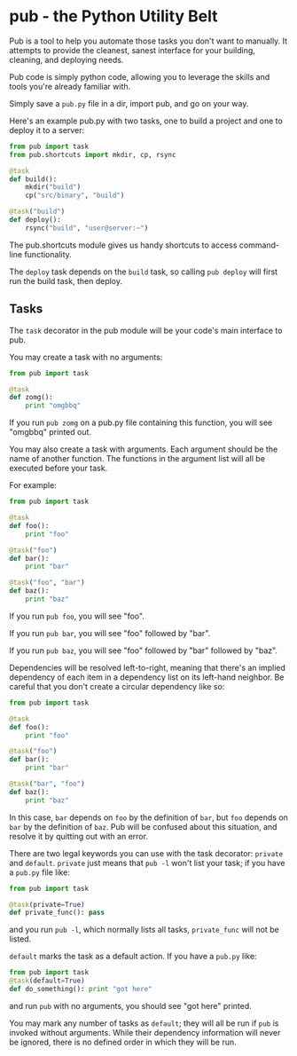 pub - the Python Utility Belt
=============================

Pub is a tool to help you automate those tasks you don't want to manually. It
attempts to provide the cleanest, sanest interface for your building, cleaning,
and deploying needs.

Pub code is simply python code, allowing you to leverage the skills and tools
you're already familiar with.

Simply save a `pub.py` file in a dir, import pub, and go on your way.

Here's an example pub.py with two tasks, one to build a project and one to
deploy it to a server:

```python
from pub import task
from pub.shortcuts import mkdir, cp, rsync

@task
def build():
    mkdir("build")
    cp("src/binary", "build")

@task("build")
def deploy():
    rsync("build", "user@server:~")
```

The pub.shortcuts module gives us handy shortcuts to access command-line
functionality.

The `deploy` task depends on the `build` task, so calling `pub deploy`
will first run the build task, then deploy.

Tasks
-----

The `task` decorator in the pub module will be your code's main interface
to pub.

You may create a task with no arguments:

```python
from pub import task

@task
def zomg():
    print "omgbbq"
```

If you run `pub zomg` on a pub.py file containing this function, you will
see "omgbbq" printed out.

You may also create a task with arguments. Each argument should be the name
of another function. The functions in the argument list will all be executed
before your task.

For example:

```python
from pub import task

@task
def foo():
    print "foo"

@task("foo")
def bar():
    print "bar"

@task("foo", "bar")
def baz():
    print "baz"
```

If you run `pub foo`, you will see "foo".

If you run `pub bar`, you will see "foo" followed by "bar".

If you run `pub baz`, you will see "foo" followed by "bar" followed by "baz".

Dependencies will be resolved left-to-right, meaning that there's an implied
dependency of each item in a dependency list on its left-hand neighbor. Be
careful that you don't create a circular dependency like so:

```python
from pub import task

@task
def foo():
    print "foo"

@task("foo")
def bar():
    print "bar"

@task("bar", "foo")
def baz():
    print "baz"
```

In this case, `bar` depends on `foo` by the definition of `bar`, but `foo`
depends on `bar` by the definition of `baz`. Pub will be confused about this
situation, and resolve it by quitting out with an error.

There are two legal keywords you can use with the task decorator: `private`
and `default`. `private` just means that `pub -l` won't list your task; if 
you have a `pub.py` file like:

```python
from pub import task

@task(private=True)
def private_func(): pass
```

and you run `pub -l`, which normally lists all tasks, `private_func` will not
be listed.

`default` marks the task as a default action. If you have a `pub.py` like:

```python
from pub import task
@task(default=True)
def do_something(): print "got here"
```

and run `pub` with no arguments, you should see "got here" printed.

You may mark any number of tasks as `default`; they will all be run if `pub`
is invoked without arguments. While their dependency information will never
be ignored, there is no defined order in which they will be run.